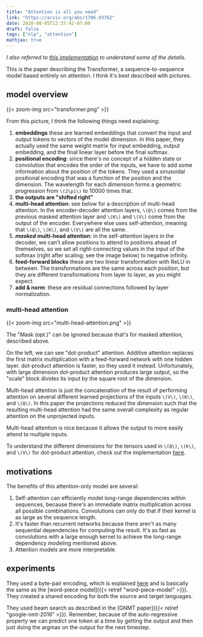 ```yaml
---
title: "Attention is all you need"
link: "https://arxiv.org/abs/1706.03762"
date: 2020-08-05T12:37:42-07:00
draft: false
tags: ["nlp", "attention"]
mathjax: true
---
```


*I also referred to [this implementation](https://github.com/lilianweng/transformer-tensorflow) to understand some of the details.*

This is the paper describing the Transformer, a sequence-to-sequence model based entirely on attention. I think it's best described with pictures.

## model overview

{{< zoom-img src="transformer.png" >}}

From this picture, I think the following things need explaining:

1. **embeddings** these are learned embeddings that convert the input and output tokens to vectors of the model dimension. In this paper, they actually used the same weight matrix for input embedding, output embedding, and the final linear layer before the final softmax.
1. **positional encoding**: since there's no concept of a hidden state or convolution that encodes the order of the inputs, we have to add some information about the position of the tokens. They used a sinusoidal positional encoding that was a function of the position and the dimension. The wavelength for each dimension forms a geometric progression from `\(2\pi\)` to 10000 times that.
1. **the outputs are "shifted right"**
1. **multi-head attention**: see below for a description of multi-head attention. In the encoder-decoder attention layers, `\(Q\)` comes from the previous masked attention layer and `\(K\)` and `\(V\)` come from the output of the encoder. Everywhere else uses self-attention, meaning that `\(Q\)`, `\(K\)`, and `\(V\)` are all the same.
1. ***masked* multi-head attention**: in the self-attention layers in the decoder, we can't allow positions to attend to positions ahead of themselves, so we set all right-connecting values in the input of the softmax (right after scaling; see the image below) to negative infinity.
1. **feed-forward blocks** these are two linear transformation with ReLU in between. The transformations are the same across each position, but they are different transformations from layer to layer, as you might expect.
1. **add & norm**: these are residual connections followed by layer normalization.

### multi-head attention

{{< zoom-img src="multi-head-attention.png" >}}

The "Mask (opt.)" can be ignored because that's for masked attention, described above.

On the left, we can see "dot-product" attention. Additive attention replaces the first matrix multiplication with a feed-forward network with one hidden layer. dot-product attention is faster, so they used it instead. Unfortunately, with large dimension dot-product attention produces large output, so the "scale" block divides its input by the square root of the dimension.

Multi-head attention is just the concatenation of the result of performing attention on several different learned projections of the inputs `\(V\)`, `\(K\)`, and `\(Q\)`. In this paper the projections reduced the dimension such that the resulting multi-head attention had the same overall complexity as regular attention on the unprojected inputs.

Multi-head attention is nice because it allows the output to more easily attend to multiple inputs.

To understand the different dimensions for the tensors used in `\(Q\)`, `\(K\)`, and `\(V\)` for dot-product attention, check out the implementation [here](https://github.com/lilianweng/transformer-tensorflow/blob/ddcebc3f799ecef47ef7a99027198d804868cd2c/transformer.py#L286).

## motivations

The benefits of this attention-only model are several:

1. Self-attention can efficiently model long-range dependencies within sequences, because there's an immediate matrix multiplication across all possible combinations. Convolutions can only do that if their kernel is as large as the sequence length.
1. It's faster than recurrent networks because there aren't as many sequential dependencies for computing the result. It's as fast as convolutions with a large enough kernel to achieve the long-range dependency modeling mentioned above.
1. Attention models are more interpretable.

## experiments

They used a byte-pair encoding, which is explained [here](https://towardsdatascience.com/byte-pair-encoding-the-dark-horse-of-modern-nlp-eb36c7df4f10) and is basically the same as the [word-piece model]({{< relref "word-piece-model" >}}). They created a shared encoding for both the source and target languages.

They used beam search as described in the [GNMT paper]({{< relref "google-nmt-2016" >}}). Remember, because of the auto-regressive property we can predict one token at a time by getting the output and then just doing the argmax on the output for the next timestep.
